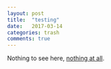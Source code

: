 ```yaml
---
layout: post
title:  "testing"
date:   2017-03-14
categories: trash
comments: true
---
```

Nothing to see here, [nothing at all][bayesian-conspiracy].

[bayesian-conspiracy]: http://www.thebayesianconspiracy.com/
